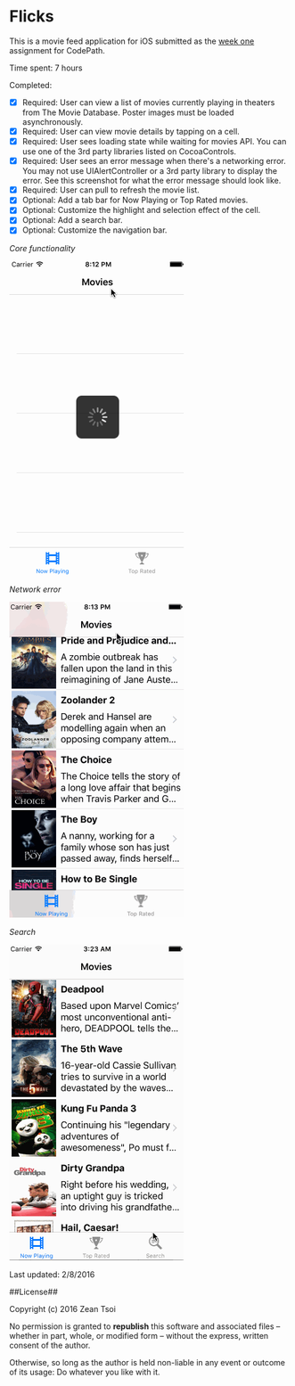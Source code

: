# Flicks

This is a movie feed application for iOS submitted as the [week one](http://courses.codepath.com/courses/intro_to_ios/unit/1#!assignment) assignment for CodePath.

Time spent: 7 hours

Completed:

* [x] Required: User can view a list of movies currently playing in theaters from The Movie Database. Poster images must be loaded asynchronously.
* [x] Required: User can view movie details by tapping on a cell.
* [x] Required: User sees loading state while waiting for movies API. You can use one of the 3rd party libraries listed on CocoaControls.
* [x] Required: User sees an error message when there's a networking error. You may not use UIAlertController or a 3rd party library to display the error. See this screenshot for what the error message should look like.
* [x] Required: User can pull to refresh the movie list.
* [x] Optional: Add a tab bar for Now Playing or Top Rated movies.
* [x] Optional: Customize the highlight and selection effect of the cell.
* [x] Optional: Add a search bar.
* [x] Optional: Customize the navigation bar.

*Core functionality*

![Default implementation](https://github.com/zeantsoi/MovieFeed/blob/master/flicks_1.gif)

*Network error*

![Network error](https://github.com/zeantsoi/MovieFeed/blob/master/flicks_2.gif)

*Search*

![Search](https://github.com/zeantsoi/MovieFeed/blob/master/flicks_3.gif)

Last updated: 2/8/2016

##License##

Copyright (c) 2016 Zean Tsoi

No permission is granted to **republish** this software and associated files – whether in part, whole, or modified form – without the express, written consent of the author.

Otherwise, so long as the author is held non-liable in any event or outcome of its usage: Do whatever you like with it.
